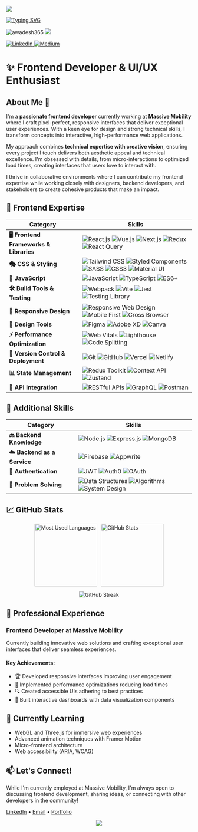 <!-- Header Banner -->
![](./src/header_.png)

<!-- Dynamic Typing Effect -->
[![Typing SVG](http://readme-typing-svg.herokuapp.com?font=Fira+Code&pause=1000&width=435&lines=Hi+there+%F0%9F%91%8B%2C+I+am+Awadesh;Frontend+Developer+Extraordinaire;UI%2FUX+Enthusiast;JavaScript+Wizard;React+Expert)](https://git.io/typing-svg)

<!-- Profile Views Counter -->
<p align="left">
  <img src="https://komarev.com/ghpvc/?username=awadesh365&label=Profile%20views&color=0e75b6&style=flat" alt="awadesh365" />
  <a href="https://github.com/awadesh365"><img src="https://img.shields.io/badge/status-currently@Massive_Mobility-blue.svg"></a>
</p>

<!-- Social Links with Modern Badges -->
<p align="left">
  <a href="https://www.linkedin.com/in/awadesh-nautiyal/" target="_blank">
    <img src="https://img.shields.io/badge/LinkedIn-0077B5?style=for-the-badge&logo=linkedin&logoColor=white" alt="LinkedIn" />
  </a>
  <a href="https://medium.com/" target="_blank">
    <img src="https://img.shields.io/badge/Medium-12100E?style=for-the-badge&logo=medium&logoColor=white" alt="Medium" />
  </a>
</p>

# ✨ Frontend Developer & UI/UX Enthusiast

## About Me 🚀

I'm a **passionate frontend developer** currently working at **Massive Mobility** where I craft pixel-perfect, responsive interfaces that deliver exceptional user experiences. With a keen eye for design and strong technical skills, I transform concepts into interactive, high-performance web applications.

My approach combines **technical expertise with creative vision**, ensuring every project I touch delivers both aesthetic appeal and technical excellence. I'm obsessed with details, from micro-interactions to optimized load times, creating interfaces that users love to interact with.

I thrive in collaborative environments where I can contribute my frontend expertise while working closely with designers, backend developers, and stakeholders to create cohesive products that make an impact.

## 🎨 Frontend Expertise

<!-- Modern Skills Table with Focus on Frontend -->
| **Category** | **Skills** |
|-------------|------------|
| **🖥️ Frontend Frameworks & Libraries** | ![React.js](https://img.shields.io/badge/-React.js-61DAFB?style=flat&logo=react&logoColor=black) ![Vue.js](https://img.shields.io/badge/-Vue.js-4FC08D?style=flat&logo=vue.js&logoColor=white) ![Next.js](https://img.shields.io/badge/-Next.js-000000?style=flat&logo=next.js&logoColor=white) ![Redux](https://img.shields.io/badge/-Redux-764ABC?style=flat&logo=redux&logoColor=white) ![React Query](https://img.shields.io/badge/-React%20Query-FF4154?style=flat&logo=react%20query&logoColor=white) |
| **🎭 CSS & Styling** | ![Tailwind CSS](https://img.shields.io/badge/-Tailwind%20CSS-38B2AC?style=flat&logo=tailwind-css&logoColor=white) ![Styled Components](https://img.shields.io/badge/-Styled%20Components-DB7093?style=flat&logo=styled-components&logoColor=white) ![SASS](https://img.shields.io/badge/-SASS-CC6699?style=flat&logo=sass&logoColor=white) ![CSS3](https://img.shields.io/badge/-CSS3-1572B6?style=flat&logo=css3&logoColor=white) ![Material UI](https://img.shields.io/badge/-Material%20UI-0081CB?style=flat&logo=material-ui&logoColor=white) |
| **🔧 JavaScript** | ![JavaScript](https://img.shields.io/badge/-JavaScript-F7DF1E?style=flat&logo=javascript&logoColor=black) ![TypeScript](https://img.shields.io/badge/-TypeScript-3178C6?style=flat&logo=typescript&logoColor=white) ![ES6+](https://img.shields.io/badge/-ES6+-F7DF1E?style=flat&logo=javascript&logoColor=black) |
| **🛠️ Build Tools & Testing** | ![Webpack](https://img.shields.io/badge/-Webpack-8DD6F9?style=flat&logo=webpack&logoColor=black) ![Vite](https://img.shields.io/badge/-Vite-646CFF?style=flat&logo=vite&logoColor=white) ![Jest](https://img.shields.io/badge/-Jest-C21325?style=flat&logo=jest&logoColor=white) ![Testing Library](https://img.shields.io/badge/-Testing%20Library-E33332?style=flat&logo=testing-library&logoColor=white) |
| **📱 Responsive Design** | ![Responsive Web Design](https://img.shields.io/badge/-Responsive%20Design-5C2D91?style=flat) ![Mobile First](https://img.shields.io/badge/-Mobile%20First-blue?style=flat) ![Cross Browser](https://img.shields.io/badge/-Cross%20Browser%20Compatibility-orange?style=flat) |
| **🎨 Design Tools** | ![Figma](https://img.shields.io/badge/-Figma-F24E1E?style=flat&logo=figma&logoColor=white) ![Adobe XD](https://img.shields.io/badge/-Adobe%20XD-FF61F6?style=flat&logo=adobe-xd&logoColor=white) ![Canva](https://img.shields.io/badge/-Canva-00C4CC?style=flat&logo=canva&logoColor=white) |
| **⚡ Performance Optimization** | ![Web Vitals](https://img.shields.io/badge/-Web%20Vitals-4285F4?style=flat) ![Lighthouse](https://img.shields.io/badge/-Lighthouse-F44B21?style=flat&logo=lighthouse&logoColor=white) ![Code Splitting](https://img.shields.io/badge/-Code%20Splitting-green?style=flat) |
| **🔄 Version Control & Deployment** | ![Git](https://img.shields.io/badge/-Git-F05032?style=flat&logo=git&logoColor=white) ![GitHub](https://img.shields.io/badge/-GitHub-181717?style=flat&logo=github&logoColor=white) ![Vercel](https://img.shields.io/badge/-Vercel-000000?style=flat&logo=vercel&logoColor=white) ![Netlify](https://img.shields.io/badge/-Netlify-00C7B7?style=flat&logo=netlify&logoColor=white) |
| **📊 State Management** | ![Redux Toolkit](https://img.shields.io/badge/-Redux%20Toolkit-764ABC?style=flat&logo=redux&logoColor=white) ![Context API](https://img.shields.io/badge/-Context%20API-61DAFB?style=flat&logo=react&logoColor=black) ![Zustand](https://img.shields.io/badge/-Zustand-brown?style=flat) |
| **🔌 API Integration** | ![RESTful APIs](https://img.shields.io/badge/-RESTful%20APIs-FF6C37?style=flat&logo=postman&logoColor=white) ![GraphQL](https://img.shields.io/badge/-GraphQL-E10098?style=flat&logo=graphql&logoColor=white) ![Postman](https://img.shields.io/badge/-Postman-FF6C37?style=flat&logo=postman&logoColor=white) |

## 🌟 Additional Skills

| **Category** | **Skills** |
|-------------|------------|
| **🔙 Backend Knowledge** | ![Node.js](https://img.shields.io/badge/-Node.js-339933?style=flat&logo=node.js&logoColor=white) ![Express.js](https://img.shields.io/badge/-Express.js-000000?style=flat&logo=express&logoColor=white) ![MongoDB](https://img.shields.io/badge/-MongoDB-47A248?style=flat&logo=mongodb&logoColor=white) |
| **☁️ Backend as a Service** | ![Firebase](https://img.shields.io/badge/-Firebase-FFCA28?style=flat&logo=firebase&logoColor=black) ![Appwrite](https://img.shields.io/badge/-Appwrite-FD366E?style=flat&logo=appwrite&logoColor=white) |
| **🔐 Authentication** | ![JWT](https://img.shields.io/badge/-JWT-000000?style=flat&logo=json-web-tokens&logoColor=white) ![Auth0](https://img.shields.io/badge/-Auth0-EB5424?style=flat&logo=auth0&logoColor=white) ![OAuth](https://img.shields.io/badge/-OAuth-4285F4?style=flat&logo=google&logoColor=white) |
| **🧠 Problem Solving** | ![Data Structures](https://img.shields.io/badge/-Data%20Structures-008080?style=flat) ![Algorithms](https://img.shields.io/badge/-Algorithms-00FFFF?style=flat) ![System Design](https://img.shields.io/badge/-System%20Design-4682B4?style=flat) |

## 📈 GitHub Stats

<div style="display: flex; flex-wrap: wrap; gap: 10px; justify-content: center;">
  <img src="https://github-readme-stats.vercel.app/api/top-langs?username=awadesh365&show_icons=true&locale=en&layout=compact&theme=tokyonight" alt="Most Used Languages" height="170" />
  <img src="https://github-readme-stats.vercel.app/api?username=awadesh365&show_icons=true&locale=en&theme=tokyonight" alt="GitHub Stats" height="170" />
</div>

<p align="center">
  <img src="https://github-readme-streak-stats.herokuapp.com/?user=awadesh365&theme=tokyonight" alt="GitHub Streak" />
</p>

## 💼 Professional Experience

### Frontend Developer at Massive Mobility
Currently building innovative web solutions and crafting exceptional user interfaces that deliver seamless experiences.

#### Key Achievements:
- 🏆 Developed responsive interfaces improving user engagement
- 🎯 Implemented performance optimizations reducing load times
- 🔍 Created accessible UIs adhering to best practices
- 🚀 Built interactive dashboards with data visualization components

## 🌱 Currently Learning

- WebGL and Three.js for immersive web experiences
- Advanced animation techniques with Framer Motion
- Micro-frontend architecture
- Web accessibility (ARIA, WCAG)

## 📫 Let's Connect!

While I'm currently employed at Massive Mobility, I'm always open to discussing frontend development, sharing ideas, or connecting with other developers in the community!

[LinkedIn](https://www.linkedin.com/in/awadesh-nautiyal/) • [Email](mailto:your-email@example.com) • [Portfolio](https://your-portfolio.com)

<!-- Footer -->
<p align="center">
  <img src="https://capsule-render.vercel.app/api?type=waving&color=gradient&height=100&section=footer" />
</p>
